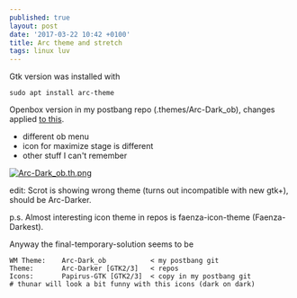 ```yaml
---
published: true
layout: post
date: '2017-03-22 10:42 +0100'
title: Arc theme and stretch
tags: linux luv
---
```

Gtk version was installed with

    sudo apt install arc-theme 

Openbox version in my postbang repo (.themes/Arc-Dark_ob), changes applied [to this](https://github.com/dglava/arc-openbox).

- different ob menu
- icon for maximize stage is different
- other stuff I can't remember

[![Arc-Dark_ob.th.png](//cdn.scrot.moe/images/2017/03/22/Arc-Dark_ob.th.png)](//cdn.scrot.moe/images/2017/03/22/Arc-Dark_ob.png)

edit: Scrot is showing wrong theme (turns out incompatible with new gtk+), should be Arc-Darker.

p.s. Almost interesting icon theme in repos is faenza-icon-theme (Faenza-Darkest).

Anyway the final-temporary-solution seems to be

    WM Theme:    Arc-Dark_ob           < my postbang git
    Theme:       Arc-Darker [GTK2/3]   < repos 
    Icons:       Papirus-GTK [GTK2/3]  < copy in my postbang git
    # thunar will look a bit funny with this icons (dark on dark)
